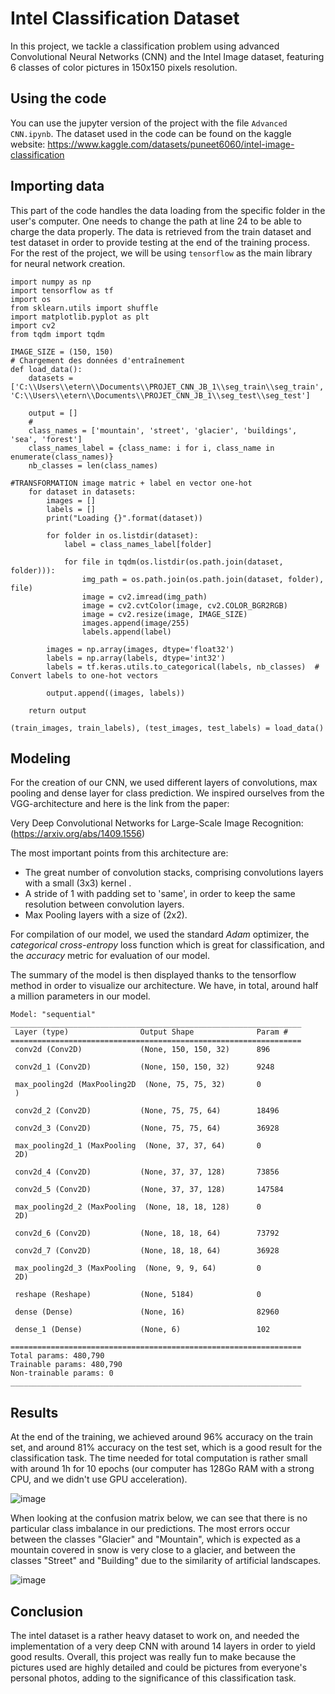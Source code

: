 # Intel Classification Dataset
In this project, we tackle a classification problem using advanced Convolutional Neural Networks (CNN) and the Intel Image dataset, featuring 6 classes of color pictures in 150x150 pixels resolution.

## Using the code
You can use the jupyter version of the project with the file ```Advanced CNN.ipynb```.
The dataset used in the code can be found on the kaggle website: https://www.kaggle.com/datasets/puneet6060/intel-image-classification

## Importing data

This part of the code handles the data loading from the specific folder in the user's computer. One needs to change the path at line 24 to be able to charge the data properly.
The data is retrieved from the train dataset and test dataset in order to provide testing at the end of the training process.
For the rest of the project, we will be using ```tensorflow``` as the main library for neural network creation.

```
import numpy as np
import tensorflow as tf
import os
from sklearn.utils import shuffle           
import matplotlib.pyplot as plt             
import cv2                                               
from tqdm import tqdm

IMAGE_SIZE = (150, 150)
# Chargement des données d'entraînement
def load_data():
    datasets = ['C:\\Users\\etern\\Documents\\PROJET_CNN_JB_1\\seg_train\\seg_train', 'C:\\Users\\etern\\Documents\\PROJET_CNN_JB_1\\seg_test\\seg_test']

    output = []
    #
    class_names = ['mountain', 'street', 'glacier', 'buildings', 'sea', 'forest']
    class_names_label = {class_name: i for i, class_name in enumerate(class_names)}
    nb_classes = len(class_names)

#TRANSFORMATION image matric + label en vector one-hot
    for dataset in datasets:
        images = []
        labels = []
        print("Loading {}".format(dataset))

        for folder in os.listdir(dataset):
            label = class_names_label[folder]

            for file in tqdm(os.listdir(os.path.join(dataset, folder))):
                img_path = os.path.join(os.path.join(dataset, folder), file)
                image = cv2.imread(img_path)
                image = cv2.cvtColor(image, cv2.COLOR_BGR2RGB)
                image = cv2.resize(image, IMAGE_SIZE)
                images.append(image/255)
                labels.append(label)

        images = np.array(images, dtype='float32')
        labels = np.array(labels, dtype='int32')
        labels = tf.keras.utils.to_categorical(labels, nb_classes)  # Convert labels to one-hot vectors

        output.append((images, labels))

    return output
    
(train_images, train_labels), (test_images, test_labels) = load_data()
```

## Modeling

For the creation of our CNN, we used different layers of convolutions, max pooling and dense layer for class prediction. We inspired ourselves from the VGG-architecture and here is the link from the paper: 

Very Deep Convolutional Networks for Large-Scale Image Recognition: (https://arxiv.org/abs/1409.1556)

The most important points from this architecture are:
- The great number of convolution stacks, comprising convolutions layers with a small (3x3) kernel .
- A stride of 1 with padding set to 'same', in order to keep the same resolution between convolution layers.
- Max Pooling layers with a size of (2x2).

For compilation of our model, we used the standard *Adam* optimizer, the *categorical cross-entropy* loss function which is great for classification, and the *accuracy* metric for evaluation of our model. 

The summary of the model is then displayed thanks to the tensorflow method in order to visualize our architecture.
We have, in total, around half a million parameters in our model.

```
Model: "sequential"
_________________________________________________________________
 Layer (type)                Output Shape              Param #   
=================================================================
 conv2d (Conv2D)             (None, 150, 150, 32)      896       
                                                                 
 conv2d_1 (Conv2D)           (None, 150, 150, 32)      9248      
                                                                 
 max_pooling2d (MaxPooling2D  (None, 75, 75, 32)       0         
 )                                                               
                                                                 
 conv2d_2 (Conv2D)           (None, 75, 75, 64)        18496     
                                                                 
 conv2d_3 (Conv2D)           (None, 75, 75, 64)        36928     
                                                                 
 max_pooling2d_1 (MaxPooling  (None, 37, 37, 64)       0         
 2D)                                                             
                                                                 
 conv2d_4 (Conv2D)           (None, 37, 37, 128)       73856     
                                                                 
 conv2d_5 (Conv2D)           (None, 37, 37, 128)       147584    
                                                                 
 max_pooling2d_2 (MaxPooling  (None, 18, 18, 128)      0         
 2D)                                                             
                                                                 
 conv2d_6 (Conv2D)           (None, 18, 18, 64)        73792     
                                                                 
 conv2d_7 (Conv2D)           (None, 18, 18, 64)        36928     
                                                                 
 max_pooling2d_3 (MaxPooling  (None, 9, 9, 64)         0         
 2D)                                                             
                                                                 
 reshape (Reshape)           (None, 5184)              0         
                                                                 
 dense (Dense)               (None, 16)                82960     
                                                                 
 dense_1 (Dense)             (None, 6)                 102       
                                                                 
=================================================================
Total params: 480,790
Trainable params: 480,790
Non-trainable params: 0
_________________________________________________________________
````

## Results

At the end of the training, we achieved around 96% accuracy on the train set, and around 81% accuracy on the test set, which is a good result for the classification task. 
The time needed for total computation is rather small with around 1h for 10 epochs (our computer has 128Go RAM with a strong CPU, and we didn't use GPU acceleration).

![image](https://github.com/Jean-BaptisteAC/Intel-Dataset-Classification/assets/66775006/5f65ffe4-4eea-412b-9875-2f22d9f6b5e8)

When looking at the confusion matrix below, we can see that there is no particular class imbalance in our predictions. The most errors occur between the classes "Glacier" and "Mountain", which is expected as a mountain covered in snow is very close to a glacier, and between the classes "Street" and "Building" due to the similarity of artificial landscapes.

![image](https://github.com/Jean-BaptisteAC/Intel-Dataset-Classification/assets/66775006/c398b431-5479-4391-87f1-70450ea9a3c5)

## Conclusion

The intel dataset is a rather heavy dataset to work on, and needed the implementation of a very deep CNN with around 14 layers in order to yield good results.
Overall, this project was really fun to make because the pictures used are highly detailed and could be pictures from everyone's personal photos, adding to the significance of this classification task.
